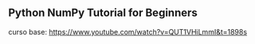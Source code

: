 ## Python NumPy Tutorial for Beginners

curso base: https://www.youtube.com/watch?v=QUT1VHiLmmI&t=1898s

